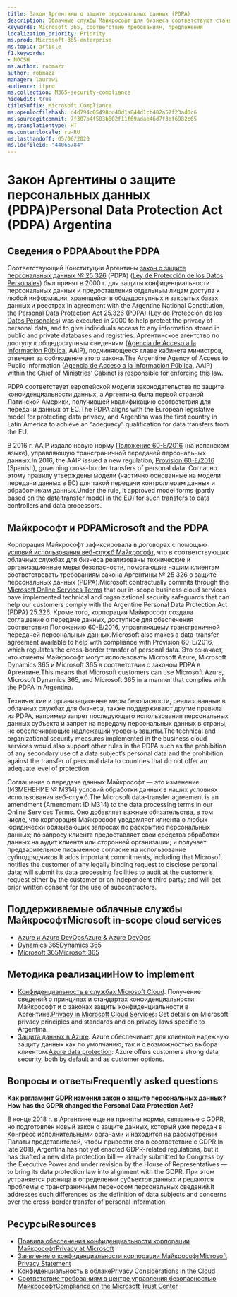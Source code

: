 ```yaml
---
title: Закон Аргентины о защите персональных данных (PDPA)
description: Облачные службы Майкрософт для бизнеса соответствуют стандартам PDPA для защиты конфиденциальности персональных данных.
keywords: Microsoft 365, соответствие требованиям, предложения
localization_priority: Priority
ms.prod: Microsoft-365-enterprise
ms.topic: article
f1.keywords:
- NOCSH
ms.author: robmazz
author: robmazz
manager: laurawi
audience: itpro
ms.collection: M365-security-compliance
hideEdit: true
titleSuffix: Microsoft Compliance
ms.openlocfilehash: d4d794c05498cd40d1a844d1cb402a52f23ad0c6
ms.sourcegitcommit: 7f307b4f583b602f11f69adae46d7f3bf6982c65
ms.translationtype: HT
ms.contentlocale: ru-RU
ms.lasthandoff: 05/06/2020
ms.locfileid: "44065784"
---
```

# <a name="personal-data-protection-act-pdpa-argentina"></a><span data-ttu-id="df999-104">Закон Аргентины о защите персональных данных (PDPA)</span><span class="sxs-lookup"><span data-stu-id="df999-104">Personal Data Protection Act (PDPA) Argentina</span></span>

## <a name="about-the-pdpa"></a><span data-ttu-id="df999-105">Сведения о PDPA</span><span class="sxs-lookup"><span data-stu-id="df999-105">About the PDPA</span></span>

<span data-ttu-id="df999-106">Соответствующий Конституции Аргентины [закон о защите персональных данных № 25 326](http://www.jus.gob.ar/media/3201023/personal_data_protection_act25326.pdf) (PDPA) ([Ley de Protección de los Datos Personales](http://servicios.infoleg.gob.ar/infolegInternet/anexos/60000-64999/64790/norma.htm)) был принят в 2000 г. для защиты конфиденциальности персональных данных и предоставления отдельным лицам доступа к любой информации, хранящейся в общедоступных и закрытых базах данных и реестрах.</span><span class="sxs-lookup"><span data-stu-id="df999-106">In agreement with the Argentine National Constitution, the [Personal Data Protection Act 25.326](http://www.jus.gob.ar/media/3201023/personal_data_protection_act25326.pdf) (PDPA) ([Ley de Protección de los Datos Personales](http://servicios.infoleg.gob.ar/infolegInternet/anexos/60000-64999/64790/norma.htm)) was executed in 2000 to help protect the privacy of personal data, and to give individuals access to any information stored in public and private databases and registries.</span></span> <span data-ttu-id="df999-107">Аргентинское агентство по доступу к общедоступным сведениям ([Agencia de Acceso a la Información Pública](https://www.argentina.gob.ar/aaip), AAIP), подчиняющееся главе кабинета министров, отвечает за соблюдение этого закона.</span><span class="sxs-lookup"><span data-stu-id="df999-107">The Argentine Agency of Access to Public Information ([Agencia de Acceso a la Información Pública](https://www.argentina.gob.ar/aaip), AAIP) within the Chief of Ministries’ Cabinet is responsible for enforcing this law.</span></span>

<span data-ttu-id="df999-108">PDPA соответствует европейской модели законодательства по защите конфиденциальности данных, а Аргентина была первой страной Латинской Америки, получившей квалификацию соответствия для передачи данных от ЕС.</span><span class="sxs-lookup"><span data-stu-id="df999-108">The PDPA aligns with the European legislative model for protecting data privacy, and Argentina was the first country in Latin America to achieve an “adequacy” qualification for data transfers from the EU.</span></span>

<span data-ttu-id="df999-109">В 2016 г. AAIP издало новую норму [Положение 60-E/2016](http://servicios.infoleg.gob.ar/infolegInternet/anexos/265000-269999/267922/norma.htm) (на испанском языке), управляющую трансграничной передачей персональных данных.</span><span class="sxs-lookup"><span data-stu-id="df999-109">In 2016, the AAIP issued a new regulation, [Provision 60-E/2016](http://servicios.infoleg.gob.ar/infolegInternet/anexos/265000-269999/267922/norma.htm) (Spanish), governing cross-border transfers of personal data.</span></span> <span data-ttu-id="df999-110">Согласно этому правилу утверждены модели (частично основанные на модели передачи данных в ЕС) для такой передачи контроллерам данных и обработчикам данных.</span><span class="sxs-lookup"><span data-stu-id="df999-110">Under the rule, it approved model forms (partly based on the data transfer model in the EU) for such transfers to data controllers and data processors.</span></span>

## <a name="microsoft-and-the-pdpa"></a><span data-ttu-id="df999-111">Майкрософт и PDPA</span><span class="sxs-lookup"><span data-stu-id="df999-111">Microsoft and the PDPA</span></span>

<span data-ttu-id="df999-112">Корпорация Майкрософт зафиксировала в договорах с помощью [условий использования веб-служб Майкрософт](https://www.microsoftvolumelicensing.com/DocumentSearch.aspx?Mode=3&DocumentTypeId=31), что в соответствующих облачных службах для бизнеса реализованы технические и организационные меры безопасности, помогающие нашим клиентам соответствовать требованиям закона Аргентины № 25 326 о защите персональных данных (PDPA).</span><span class="sxs-lookup"><span data-stu-id="df999-112">Microsoft contractually commits through the [Microsoft Online Services Terms](https://www.microsoftvolumelicensing.com/DocumentSearch.aspx?Mode=3&DocumentTypeId=31) that our in-scope business cloud services have implemented technical and organizational security safeguards that can help our customers comply with the Argentine Personal Data Protection Act (PDPA) 25.326.</span></span> <span data-ttu-id="df999-113">Кроме того, корпорация Майкрософт создала соглашение о передаче данных, доступное для обеспечения соответствия Положению 60-E/2016, управляющему трансграничной передачей персональных данных.</span><span class="sxs-lookup"><span data-stu-id="df999-113">Microsoft also makes a data-transfer agreement available to help with compliance with Provision 60-E/2016, which regulates the cross-border transfer of personal data.</span></span> <span data-ttu-id="df999-114">Это означает, что клиенты Майкрософт могут использовать Microsoft Azure, Microsoft Dynamics 365 и Microsoft 365 в соответствии с законом PDPA в Аргентине.</span><span class="sxs-lookup"><span data-stu-id="df999-114">This means that Microsoft customers can use Microsoft Azure, Microsoft Dynamics 365, and Microsoft 365 in a manner that complies with the PDPA in Argentina.</span></span>

<span data-ttu-id="df999-115">Технические и организационные меры безопасности, реализованные в облачных службах для бизнеса, также поддерживают другие правила из PDPA, например запрет последующего использования персональных данных субъекта и запрет на передачу персональных данных в страны, не обеспечивающие надлежащий уровень защиты.</span><span class="sxs-lookup"><span data-stu-id="df999-115">The technical and organizational security measures implemented in the business cloud services would also support other rules in the PDPA such as the prohibition of any secondary use of a data subject’s personal data and the prohibition against the transfer of personal data to countries that do not offer an adequate level of protection.</span></span>

<span data-ttu-id="df999-116">Соглашение о передаче данных Майкрософт — это изменение (ИЗМЕНЕНИЕ № M314) условий обработки данных в наших условиях использования веб-служб.</span><span class="sxs-lookup"><span data-stu-id="df999-116">The Microsoft data-transfer agreement is an amendment (Amendment ID M314) to the data processing terms in our Online Services Terms.</span></span> <span data-ttu-id="df999-117">Оно добавляет важные обязательства, в том числе, что корпорация Майкрософт уведомляет клиента о любых юридически обязывающих запросах по раскрытию персональных данных; по запросу клиента предоставляет свои средства обработки данных на аудит клиента или сторонней организации; и получает предварительное письменное согласие на использование субподрядчиков.</span><span class="sxs-lookup"><span data-stu-id="df999-117">It adds important commitments, including that Microsoft notifies the customer of any legally binding request to disclose personal data; will submit its data processing facilities to audit at the customer’s request either by the customer or an independent third party; and will get prior written consent for the use of subcontractors.</span></span>

## <a name="microsoft-in-scope-cloud-services"></a><span data-ttu-id="df999-118">Поддерживаемые облачные службы Майкрософт</span><span class="sxs-lookup"><span data-stu-id="df999-118">Microsoft in-scope cloud services</span></span>

- [<span data-ttu-id="df999-119">Azure и Azure DevOps</span><span class="sxs-lookup"><span data-stu-id="df999-119">Azure & Azure DevOps</span></span>](https://gallery.technet.microsoft.com/Overview-of-Azure-c1be3942)
- [<span data-ttu-id="df999-120">Dynamics 365</span><span class="sxs-lookup"><span data-stu-id="df999-120">Dynamics 365</span></span>](https://download.microsoft.com/download/E/1/9/E1977163-7A86-4812-AC18-C03ADC958AAF/Microsoft_Dynamics_365_Cloud_Service_Compliance_Datasheet.pdf)
- [<span data-ttu-id="df999-121">Microsoft 365</span><span class="sxs-lookup"><span data-stu-id="df999-121">Microsoft 365</span></span>](https://servicetrust.microsoft.com/ViewPage/TrustDocuments?command=Download&downloadType=Document&downloadId=9f756cce-b15d-45a9-94d7-6a583dee4401&docTab=6d000410-c9e9-11e7-9a91-892aae8839ad_Compliance_Guides)

## <a name="how-to-implement"></a><span data-ttu-id="df999-122">Методика реализации</span><span class="sxs-lookup"><span data-stu-id="df999-122">How to implement</span></span>

- <span data-ttu-id="df999-123">[Конфиденциальность в службах Microsoft Cloud](https://www.microsoft.com/download/details.aspx?id=55710). Получение сведений о принципах и стандартах конфиденциальности Майкрософт и о законах защиты конфиденциальности в Аргентине.</span><span class="sxs-lookup"><span data-stu-id="df999-123">[Privacy in Microsoft Cloud Services](https://www.microsoft.com/download/details.aspx?id=55710): Get details on Microsoft privacy principles and standards and on privacy laws specific to Argentina.</span></span>  
- <span data-ttu-id="df999-124">[Защита данных в Azure](https://docs.microsoft.com/azure/security/azure-protection-of-customer-data). Azure обеспечивает для клиентов надежную защиту данных как по умолчанию, так и с возможностью выбора клиентом.</span><span class="sxs-lookup"><span data-stu-id="df999-124">[Azure data protection](https://docs.microsoft.com/azure/security/azure-protection-of-customer-data): Azure offers customers strong data security, both by default and as customer options.</span></span>

## <a name="frequently-asked-questions"></a><span data-ttu-id="df999-125">Вопросы и ответы</span><span class="sxs-lookup"><span data-stu-id="df999-125">Frequently asked questions</span></span>

<span data-ttu-id="df999-126">**Как регламент GDPR изменил закон о защите персональных данных?**</span><span class="sxs-lookup"><span data-stu-id="df999-126">**How has the GDPR changed the Personal Data Protection Act?**</span></span>

<span data-ttu-id="df999-127">В конце 2018 г. в Аргентине еще не приняты нормы, связанные с GDPR, но подготовлен новый закон о защите данных, который уже передан в Конгресс исполнительными органами и находится на рассмотрении Палаты представителей, чтобы привести его в соответствие с GDPR.</span><span class="sxs-lookup"><span data-stu-id="df999-127">In late 2018, Argentina has not yet enacted GDPR-related regulations, but it has drafted a new data protection bill — already submitted to Congress by the Executive Power and under revision by the House of Representatives — to bring its data protection law into alignment with the GDPR.</span></span> <span data-ttu-id="df999-128">При этом устраняется разница в определении субъектов данных и решаются проблемы с трансграничным переносом персональных сведений.</span><span class="sxs-lookup"><span data-stu-id="df999-128">It addresses such differences as the definition of data subjects and concerns over the cross-border transfer of personal information.</span></span>

## <a name="resources"></a><span data-ttu-id="df999-129">Ресурсы</span><span class="sxs-lookup"><span data-stu-id="df999-129">Resources</span></span>

- [<span data-ttu-id="df999-130">Правила обеспечения конфиденциальности корпорации Майкрософт</span><span class="sxs-lookup"><span data-stu-id="df999-130">Privacy at Microsoft</span></span>](https://privacy.microsoft.com)
- [<span data-ttu-id="df999-131">Заявление о конфиденциальности корпорации Майкрософт</span><span class="sxs-lookup"><span data-stu-id="df999-131">Microsoft Privacy Statement</span></span>](https://privacy.microsoft.com/privacystatement)
- [<span data-ttu-id="df999-132">Конфиденциальность в облаке</span><span class="sxs-lookup"><span data-stu-id="df999-132">Privacy Considerations in the Cloud</span></span>](https://download.microsoft.com/download/0/9/D/09DE47F6-F9E5-4C14-B9E8-E8119A130ACC/Privacy_considerations_in_the_cloud.pdf)
- [<span data-ttu-id="df999-133">Соответствие требованиям в центре управления безопасностью Майкрософт</span><span class="sxs-lookup"><span data-stu-id="df999-133">Compliance on the Microsoft Trust Center</span></span>](https://www.microsoft.com/trust-center/compliance/compliance-overview)
